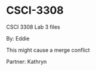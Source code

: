 # CSCI-3308


CSCI 3308 Lab 3 files


By: Eddie

This might cause a merge conflict 

Partner: Kathryn
